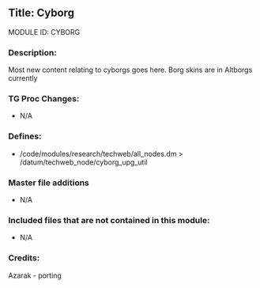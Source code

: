 ## Title: Cyborg

MODULE ID: CYBORG

### Description:

Most new content relating to cyborgs goes here. Borg skins are in Altborgs currently

### TG Proc Changes:

- N/A

### Defines:

- /code/modules/research/techweb/all_nodes.dm > /datum/techweb_node/cyborg_upg_util

### Master file additions

- N/A

### Included files that are not contained in this module:

- N/A

### Credits:

Azarak - porting
